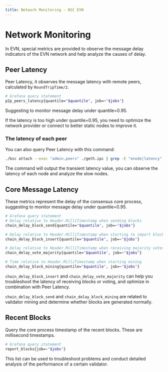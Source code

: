 ```yaml
---
title: Network Monitoring - BSC EVN
---
```


# Network Monitoring

In EVN, special metrics are provided to observe the message delay indicators of the EVN network and help analyze the causes of delay.

## Peer Latency

Peer Latency, it observes the message latency with remote peers, calculated by `RoundTripTime/2`.

```bash
# Grafana query statement
p2p_peers_latency{quantile="$quantile", job=~"$jobs"}
```

Suggesting to monitor message delay under quantile=0.95.

If the latency is too high under quantile=0.95, you need to optimize the network provider or connect to better static nodes to improve it.

### The latency of each peer

You can also query Peer Latency with this command:

```bash
./bsc attach --exec "admin.peers" ./geth.ipc | grep -E "enode|latency"
```

The command will output the transient latency value, you can observe the latency of each node and analyze the slow nodes.

## Core Message Latency

These metrics represent the delay of the consensus core process, suggesting to monitor message delay under quantile=0.95.

```bash
# Grafana query statement
# Delay relative to Header.MilliTimestamp when sending blocks
chain_delay_block_send{quantile="$quantile", job=~"$jobs"}

# Delay relative to Header.MilliTimestamp when starting to import blocks
chain_delay_block_insert{quantile="$quantile", job=~"$jobs"}

# Delay relative to Header.MilliTimestamp when receiving majority votes
chain_delay_vote_majority{quantile="$quantile", job=~"$jobs"}

# Time relative to Header.MilliTimestamp when starting mining
chain_delay_block_mining{quantile="$quantile", job=~"$jobs"}
```

`chain_delay_block_insert` and `chain_delay_vote_majority` can help you troubleshoot the latency of receiving blocks or voting, and optimize in combination with Peer Latency.

`chain_delay_block_send` and `chain_delay_block_mining` are related to validator mining and determine whether blocks are generated normally.

## Recent Blocks

Query the core process timestamp of the recent blocks. These are millisecond timestamps. 

```bash
# Grafana query statement
report_blocks{job=~"$jobs"}
```

This list can be used to troubleshoot problems and conduct detailed analysis of the performance of a certain validator.